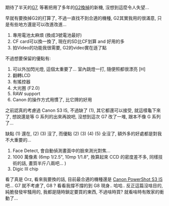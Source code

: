 期待了半天的[G7](http://web.canon.jp/Imaging/psg7/index-e.html), 等著把用了多年的[G2換掉](/post/Canon-PowerShot-S2-IS.aspx)的新機, 沒想到這麼令人失望...

早就有要換掉G2的打算了, 不過一直找不到合適的機種, G2其實我用的很滿意, 只是有些地方還是可以改進改進...

1. 專用電池太麻煩 (換成3號電池最好)
2. CF card可以換一換了, 現在的SD比CF划算 and 好用的多
3. 拍Video的功能我很需要, G2的video實在遜了點

不過想要保留的優點有:

<!--more-->

1. 可以外加閃光燈, 這個太重要了... 室內跳燈一打, 隨便照都很漂亮 [H]
2. 翻轉LCD
3. 有搖控器
4. 大光圈 (F2.0)
5. RAW support
6. Canon 的操作方式用慣了, 比它牌的好用

之前認真的考慮過 Canon S3 IS, 不過缺了 (1), 其它都還可以接受, 就這樣龜下來了, 想說還是等 G 系列的出來再說吧, 沒想到這次 G7 改了一堆, 跟本不像 G 系列了...

缺點 (1) 還在, (2) (3) 沒了, 而優點 (2) (3) (4) (5) 全沒了, 額外多的好處都是對我不大重要的...

1. Face Detect, 會自動偵測畫面中的臉來測光對焦...
2. 1000 萬像素 (6mp 1/2.5", 10mp 1/1.8", 換算起來 CCD 的密度差不多, 同樣技術的話, 畫質半斤八兩吧... )
3. Digic III chip

看了真是 Orz, 看來我要換的話, 目前最合適的機種還是 [Canon PowerShot S3 IS](http://web.canon.jp/Imaging/pss3is/index-e.html) 吧... G7 就不考慮了, G8 ? 看看我撐不撐的到 G8 現身.. 哈哈.. 反正這篇沒啥目的, 純脆發發牢騷用的, 我都是隨時鎖定要買的東西, 不過啥時買? 就看啥時有敗家的衝動了...